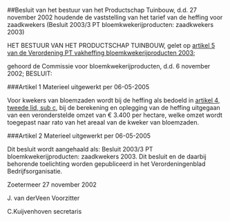 <meta http-equiv='Content-Type' content='text/html; charset=utf-8' />

##Besluit van het bestuur van het Productschap Tuinbouw, d.d. 27 november 2002 houdende de vaststelling van het tarief van de heffing voor zaadkwekers (Besluit 2003/3 PT bloemkwekerijproducten: zaadkwekers 2003)

HET BESTUUR VAN HET PRODUCTSCHAP TUINBOUW,
gelet op [artikel 5 van de Verordening PT vakheffing bloemkwekerijproducten 2003](../../../../../../../../pbo/verordening/pt/vakheffing/bloemkwekerijproducten/2003/BWBR0013837/README.md);

gehoord de Commissie voor bloemkwekerijproducten, d.d. 6 november 2002;
BESLUIT:

###Artikel 1 
Materieel uitgewerkt per 06-05-2005 

Voor kwekers van bloemzaden wordt bij de heffing als bedoeld in [artikel 4, tweede lid, sub c](../../../../../../../../pbo/verordening/pt/vakheffing/bloemkwekerijproducten/2003/BWBR0013837/README.md), bij de berekening en oplegging van de heffing uitgegaan van een veronderstelde omzet van € 3.400 per hectare, welke omzet wordt toegepast naar rato van het areaal van de kweker van bloemzaden.

###Artikel 2 
Materieel uitgewerkt per 06-05-2005 

Dit besluit wordt aangehaald als: Besluit 2003/3 PT bloemkwekerijproducten: zaadkwekers 2003.
Dit besluit en de daarbij behorende toelichting worden gepubliceerd in het Verordeningenblad Bedrijfsorganisatie.

Zoetermeer
27 november 2002

J. van derVeen
Voorzitter

C.Kuijvenhoven
secretaris
